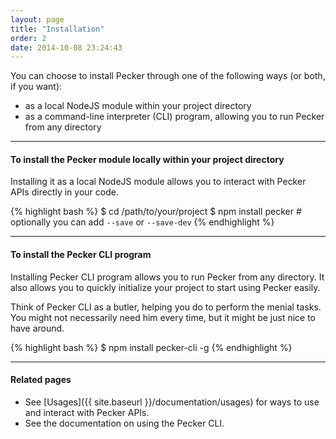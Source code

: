 ```yaml
---
layout: page
title: "Installation"
order: 2
date: 2014-10-08 23:24:43
---
```


You can choose to install Pecker through one of the following ways (or both, if you want):
 
* as a local NodeJS module within your project directory
* as a command-line interpreter (CLI) program, allowing you to run Pecker from any directory


----

#### To install the Pecker module locally within your project directory

Installing it as a local NodeJS module allows you to interact with Pecker APIs directly in your code.

{% highlight bash %}
$ cd /path/to/your/project
$ npm install pecker # optionally you can add `--save` or `--save-dev`
{% endhighlight %}

---

#### To install the Pecker CLI program

Installing Pecker CLI program allows you to run Pecker from any directory.
It also allows you to quickly initialize your project to start using Pecker easily.

Think of Pecker CLI as a butler, helping you do to perform the menial tasks.
You might not necessarily need him every time, but it might be just nice to have around. 


{% highlight bash %}
$ npm install pecker-cli -g
{% endhighlight %}

---

#### Related pages
* See [Usages]({{ site.baseurl }}/documentation/usages) for ways to use and interact with Pecker APIs.
* See the documentation on using the Pecker CLI.